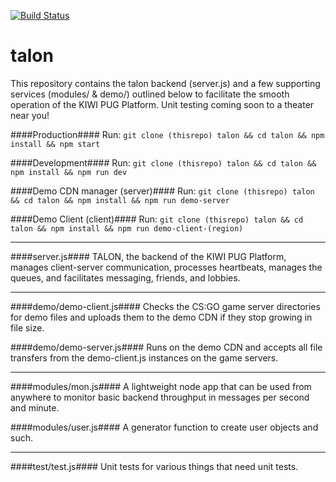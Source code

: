 [![Build Status](https://travis-ci.com/dechristopher/talon.svg?token=Y3xVpkK5ssNWUcAWrYpW&branch=master)](https://travis-ci.com/dechristopher/talon)

# talon
This repository contains the talon backend (server.js) and a few supporting services (modules/ & demo/) outlined below to facilitate the smooth operation of the KIWI PUG Platform. Unit testing coming soon to a theater near you!

####Production####
Run: `git clone (thisrepo) talon && cd talon && npm install && npm start`

####Development####
Run: `git clone (thisrepo) talon && cd talon && npm install && npm run dev`

####Demo CDN manager (server)####
Run: `git clone (thisrepo) talon && cd talon && npm install && npm run demo-server`

####Demo Client (client)####
Run: `git clone (thisrepo) talon && cd talon && npm install && npm run demo-client-(region)`

---

####server.js####
TALON, the backend of the KIWI PUG Platform, manages client-server communication, processes heartbeats, manages the queues, and
facilitates messaging, friends, and lobbies.

---

####demo/demo-client.js####
Checks the CS:GO game server directories for demo files and uploads them to the demo CDN if they stop growing in file size.  

####demo/demo-server.js####
Runs on the demo CDN and accepts all file transfers from the demo-client.js instances on the game servers.

---

####modules/mon.js####
A lightweight node app that can be used from anywhere to monitor basic backend throughput in messages per second and minute.

####modules/user.js####
A generator function to create user objects and such.

---

####test/test.js####
Unit tests for various things that need unit tests.
